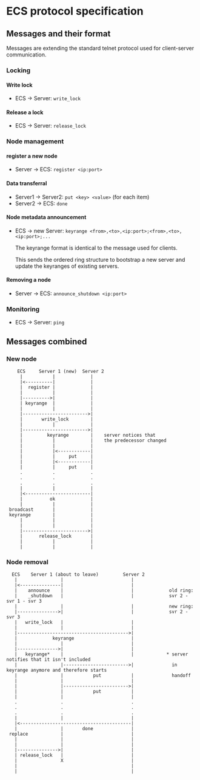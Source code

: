 # ECS protocol specification

## Messages and their format

Messages are extending the standard telnet protocol used for client-server communication.

### Locking

#### Write lock

* ECS -> Server: `write_lock`

#### Release a lock

* ECS -> Server: `release_lock` 

### Node management

#### register a new node

* Server -> ECS: `register <ip:port>`

#### Data transferral

* Server1 -> Server2: `put <key> <value>` (for each item)
* Server2 -> ECS: `done`

#### Node metadata announcement

* ECS -> new Server: `keyrange <from>,<to>,<ip:port>;<from>,<to>,<ip:port>;...`

  The keyrange format is identical to the message used for clients.

  This sends the ordered ring structure to bootstrap a new server and update the keyranges of existing servers.

#### Removing a node

* Server -> ECS: `announce_shutdown <ip:port>`

### Monitoring

* ECS -> Server: `ping`


## Messages combined

### New node

```
    ECS     Server 1 (new)  Server 2             
     |           |             |                 
     |<----------|             |                 
     |  register |             |                 
     |           |             |                 
     |---------->|             |                 
     | keyrange  |             |                 
     |           |             |                 
     |------------------------>|                 
     |       write_lock        |                 
     |           |             |                 
     |------------------------>|                 
     |         keyrange        |    server notices that
     |           |             |    the predecessor changed
     |           |             |                 
     |           |<------------|                 
     |           |     put     |                 
     |           |<------------|                 
     |           |     put     |   
     .           .             .
     .           .             .
     .           .             .
     |           |             |                             
     |<------------------------|                 
     |          ok             |                 
     |           |             |                 
 broadcast       |             |                 
 keyrange        |             |                 
     |           |             |                 
     |           |             |                 
     |------------------------>|                 
     |      release_lock       |                 
     |           |             |                 
     |           |             |                 
```

### Node removal

```
  ECS    Server 1 (about to leave)         Server 2                              
   |                |                         |                                  
   |<---------------|                         |                                  
   |    announce    |                         |             old ring:          
   |    _shutdown   |                         |             svr 2 - svr 1 - svr 3
   |                |                         |             new ring:            
   |--------------->|                         |             svr 2 - svr 3        
   |   write_lock   |                         |                                  
   |                |                         |                                  
   |----------------------------------------->|                                 
   |             keyrange                     |                                  
   |                |                         |                                  
   |--------------->|                         |                                  
   |   keyrange*    |                         |            * server notifies that it isn't included
   |                |------------------------>|              in keyrange anymore and therefore starts
   |                |           put           |              handoff             
   |                |                         |                              
   |                |------------------------>|              
   |                |           put           |                   
   |                |                         |
   .                .                         .
   .                .                         .
   .                .                         .                                  
   |                |                         |                                  
   |<-----------------------------------------|                                  
   |                |       done              |                                  
 replace            |                         |                                  
   |                |                         |                                  
   |                |                         |                                  
   |--------------->|                         |                                  
   | release_lock   |                         |                                  
   |                X                         |                                  
   |                                          |                                  
   |                                          |                                  
```